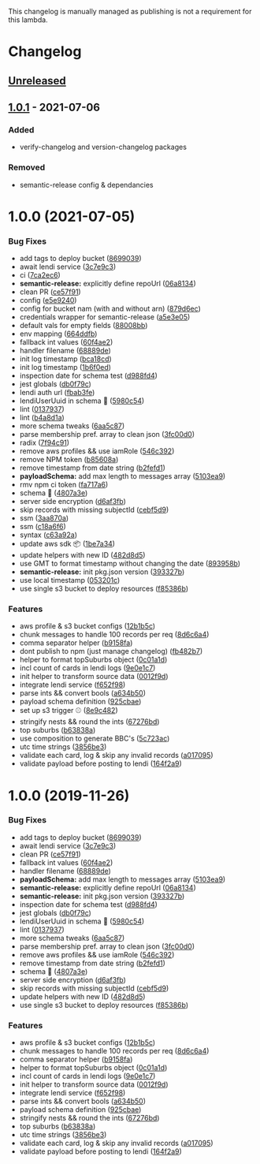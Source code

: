 This changelog is manually managed as publishing is not a requirement for this lambda. 

# Changelog

## [Unreleased][]

## [1.0.1][] - 2021-07-06
### Added
- verify-changelog and version-changelog packages

### Removed
- semantic-release config & dependancies

# 1.0.0 (2021-07-05)
### Bug Fixes

* add tags to deploy bucket ([8699039](https://github.com/domain-transactions/sls-baseballcard-service/commit/86990393ece0ca33a89414329800de21caba343f))
* await lendi service ([3c7e9c3](https://github.com/domain-transactions/sls-baseballcard-service/commit/3c7e9c3226cb0416aa69900bddbe8a627e97e48b))
* ci ([7ca2ec6](https://github.com/domain-transactions/sls-baseballcard-service/commit/7ca2ec6354c1e5b8b65f37cef963152dbc6d2486))
* **semantic-release:** explicitly define repoUrl ([06a8134](https://github.com/domain-transactions/sls-baseballcard-service/commit/06a8134d733e401f6eb8a884addd52367ee27cc0))
* clean PR ([ce57f91](https://github.com/domain-transactions/sls-baseballcard-service/commit/ce57f91e5d4f8c1f91514f96c186907a2fe7b1aa))
* config ([e5e9240](https://github.com/domain-transactions/sls-baseballcard-service/commit/e5e9240a0d74183bc88b68ec0cbcdd2cc3762b68))
* config for bucket nam (with and without arn) ([879d6ec](https://github.com/domain-transactions/sls-baseballcard-service/commit/879d6ec5be9ff36c0700e31e105a0341721bc76f))
* credentials wrapper for semantic-release ([a5e3e05](https://github.com/domain-transactions/sls-baseballcard-service/commit/a5e3e0544d186d7b350035c730ae931dffec5f8c))
* default vals for empty fields ([88008bb](https://github.com/domain-transactions/sls-baseballcard-service/commit/88008bb8df7d1efc38f382df7d51ab48c4126f07))
* env mapping ([664ddfb](https://github.com/domain-transactions/sls-baseballcard-service/commit/664ddfbaf04f250bfb9a827606a4704ffeddc99a))
* fallback int values ([60f4ae2](https://github.com/domain-transactions/sls-baseballcard-service/commit/60f4ae2b238e3f6c386fa7649ece70d1ca843a74))
* handler filename ([68889de](https://github.com/domain-transactions/sls-baseballcard-service/commit/68889de2b4097434d9ae1272f5ec8a9694dee67e))
* init log timestamp ([bca18cd](https://github.com/domain-transactions/sls-baseballcard-service/commit/bca18cd8705250d339b4b9cf5dc42c7f9994918b))
* init log timestamp ([1b6f0ed](https://github.com/domain-transactions/sls-baseballcard-service/commit/1b6f0edd03bea38f7bf7768ac5345956bc95190e))
* inspection date for schema test ([d988fd4](https://github.com/domain-transactions/sls-baseballcard-service/commit/d988fd480260cc3a9eb9cad83069a52a1be0584e))
* jest globals ([db0f79c](https://github.com/domain-transactions/sls-baseballcard-service/commit/db0f79c7e683304d83e68e112e2de1d109a5ad9d))
* lendi auth url ([fbab3fe](https://github.com/domain-transactions/sls-baseballcard-service/commit/fbab3fe239fc502df87de3085f138808fb2ee352))
* lendiUserUuid in schema :wrench: ([5980c54](https://github.com/domain-transactions/sls-baseballcard-service/commit/5980c540c5d780103974b15d7ab055c6cf01fbf3))
* lint ([0137937](https://github.com/domain-transactions/sls-baseballcard-service/commit/0137937ae2cd6827c565ceaf2e0fef617388ddac))
* lint ([b4a8d1a](https://github.com/domain-transactions/sls-baseballcard-service/commit/b4a8d1a6014d5d399a096fceedb63229bce17b74))
* more schema tweaks ([6aa5c87](https://github.com/domain-transactions/sls-baseballcard-service/commit/6aa5c87ea31b78d6443510149351d8835c64b80a))
* parse membership pref. array to clean json ([3fc00d0](https://github.com/domain-transactions/sls-baseballcard-service/commit/3fc00d0d33727f0beccd857c4b853dde67c4227e))
* radix ([7f94c91](https://github.com/domain-transactions/sls-baseballcard-service/commit/7f94c918e1c18b8d12a2e17edd63dd940dc37db3))
* remove aws profiles && use iamRole ([546c392](https://github.com/domain-transactions/sls-baseballcard-service/commit/546c3921d648815e4ba06c297c9559d69b12c81d))
* remove NPM token ([b85608a](https://github.com/domain-transactions/sls-baseballcard-service/commit/b85608a62ca77ee0d9361597314e3614acffb793))
* remove timestamp from date string ([b2fefd1](https://github.com/domain-transactions/sls-baseballcard-service/commit/b2fefd1735df429526e8afa07a1ff75f069ed2e5))
* **payloadSchema:** add max length to messages array ([5103ea9](https://github.com/domain-transactions/sls-baseballcard-service/commit/5103ea992a5200c3a177664d5319d28695a38ce6))
* rmv npm ci token ([fa717a6](https://github.com/domain-transactions/sls-baseballcard-service/commit/fa717a64c5ec0c8e22fd10b0699fffe8e4ac2a46))
* schema :wrench: ([4807a3e](https://github.com/domain-transactions/sls-baseballcard-service/commit/4807a3efb0cb149309566c74d6184087582fd8aa))
* server side encryption ([d6af3fb](https://github.com/domain-transactions/sls-baseballcard-service/commit/d6af3fb5e3878af0a2eefdb6620c8ef7eb564c9f))
* skip records with missing subjectId ([cebf5d9](https://github.com/domain-transactions/sls-baseballcard-service/commit/cebf5d9f4945ef3b54a8cd97c6b6c5ae8a52d504))
* ssm ([3aa870a](https://github.com/domain-transactions/sls-baseballcard-service/commit/3aa870a8d031741d2afdfdaeaee8fd1ee6824006))
* ssm ([c18a6f6](https://github.com/domain-transactions/sls-baseballcard-service/commit/c18a6f6cb95ac6398aebd2a3f3075f5297610ce4))
* syntax ([c63a92a](https://github.com/domain-transactions/sls-baseballcard-service/commit/c63a92af1d1ac592a58867033ad84d1a09841710))
* update aws sdk :package: ([1be7a34](https://github.com/domain-transactions/sls-baseballcard-service/commit/1be7a34f5eb781f1df703de7649ac67b4647e81e))
* update helpers with new ID ([482d8d5](https://github.com/domain-transactions/sls-baseballcard-service/commit/482d8d5554f0ec98c819f4cec26ad34d35de99dd))
* use GMT to format timestamp without changing the date ([893958b](https://github.com/domain-transactions/sls-baseballcard-service/commit/893958b3950f32e70fd5c531013a675a804d47f5))
* **semantic-release:** init pkg.json version ([393327b](https://github.com/domain-transactions/sls-baseballcard-service/commit/393327b00aef928fb28a525d4534bc676d541f11))
* use local timestamp ([053201c](https://github.com/domain-transactions/sls-baseballcard-service/commit/053201c2e04f707667e0a1543c3b730a223eaa25))
* use single s3 bucket to deploy resources ([f85386b](https://github.com/domain-transactions/sls-baseballcard-service/commit/f85386b9d6b02787ca11386b5306647b57578c42))


### Features

* aws profile & s3 bucket configs ([12b1b5c](https://github.com/domain-transactions/sls-baseballcard-service/commit/12b1b5c3ac1646038197445129d29cbc8db6ef48))
* chunk messages to handle 100 records per req ([8d6c6a4](https://github.com/domain-transactions/sls-baseballcard-service/commit/8d6c6a4f8d6ee1b0e67eb19110846707e52ee8df))
* comma separator helper ([b9158fa](https://github.com/domain-transactions/sls-baseballcard-service/commit/b9158fa69598ec1744119333a9f4fd4e0ac0120b))
* dont publish to npm (just manage changelog) ([fb482b7](https://github.com/domain-transactions/sls-baseballcard-service/commit/fb482b7c55ecd095f0be02af32025e30fd0a14cd))
* helper to format topSuburbs object ([0c01a1d](https://github.com/domain-transactions/sls-baseballcard-service/commit/0c01a1dccc55593f8c48c7804e5564410821cff4))
* incl count of cards in lendi logs ([9e0e1c7](https://github.com/domain-transactions/sls-baseballcard-service/commit/9e0e1c77eaea952a653e6dbd03c62b3431a53029))
* init helper to transform source data ([0012f9d](https://github.com/domain-transactions/sls-baseballcard-service/commit/0012f9d9aad6219e05bb2286aca5ff9a730dc9c8))
* integrate lendi service ([f652f98](https://github.com/domain-transactions/sls-baseballcard-service/commit/f652f98f4a9e01b711a32d57ec2dfa3f7b643d68))
* parse ints && convert bools ([a634b50](https://github.com/domain-transactions/sls-baseballcard-service/commit/a634b50a9d9a551491b7d6a1d263de22ed318475))
* payload schema definition ([925cbae](https://github.com/domain-transactions/sls-baseballcard-service/commit/925cbae8fa099098498458415c21ebe2fd9833d3))
* set up s3 trigger :baseball: ([8e9c482](https://github.com/domain-transactions/sls-baseballcard-service/commit/8e9c4821c24dde558e7b5d6921b8559aa33f8a0d))
* stringify nests && round the ints ([67276bd](https://github.com/domain-transactions/sls-baseballcard-service/commit/67276bd793318795a87aa844cc574100246f331d))
* top suburbs ([b63838a](https://github.com/domain-transactions/sls-baseballcard-service/commit/b63838a296ddc3f4b84528639d0a3097168b2d6b))
* use composition to generate BBC's ([5c723ac](https://github.com/domain-transactions/sls-baseballcard-service/commit/5c723acce3b6564bee47008fa6156e2e71f3dd95))
* utc time strings ([3856be3](https://github.com/domain-transactions/sls-baseballcard-service/commit/3856be386b3cce73c40da394fea3413f0a32bc1a))
* validate each card, log & skip any invalid records ([a017095](https://github.com/domain-transactions/sls-baseballcard-service/commit/a017095006c198c0aea3b5551b8685dd01896dd8))
* validate payload before posting to lendi ([164f2a9](https://github.com/domain-transactions/sls-baseballcard-service/commit/164f2a9a80c06ab68b403dd97d5a50acf8616217))

# 1.0.0 (2019-11-26)


### Bug Fixes

* add tags to deploy bucket ([8699039](https://github.com/domain-transactions/sls-baseballcard-service/commit/8699039))
* await lendi service ([3c7e9c3](https://github.com/domain-transactions/sls-baseballcard-service/commit/3c7e9c3))
* clean PR ([ce57f91](https://github.com/domain-transactions/sls-baseballcard-service/commit/ce57f91))
* fallback int values ([60f4ae2](https://github.com/domain-transactions/sls-baseballcard-service/commit/60f4ae2))
* handler filename ([68889de](https://github.com/domain-transactions/sls-baseballcard-service/commit/68889de))
* **payloadSchema:** add max length to messages array ([5103ea9](https://github.com/domain-transactions/sls-baseballcard-service/commit/5103ea9))
* **semantic-release:** explicitly define repoUrl ([06a8134](https://github.com/domain-transactions/sls-baseballcard-service/commit/06a8134))
* **semantic-release:** init pkg.json version ([393327b](https://github.com/domain-transactions/sls-baseballcard-service/commit/393327b))
* inspection date for schema test ([d988fd4](https://github.com/domain-transactions/sls-baseballcard-service/commit/d988fd4))
* jest globals ([db0f79c](https://github.com/domain-transactions/sls-baseballcard-service/commit/db0f79c))
* lendiUserUuid in schema :wrench: ([5980c54](https://github.com/domain-transactions/sls-baseballcard-service/commit/5980c54))
* lint ([0137937](https://github.com/domain-transactions/sls-baseballcard-service/commit/0137937))
* more schema tweaks ([6aa5c87](https://github.com/domain-transactions/sls-baseballcard-service/commit/6aa5c87))
* parse membership pref. array to clean json ([3fc00d0](https://github.com/domain-transactions/sls-baseballcard-service/commit/3fc00d0))
* remove aws profiles && use iamRole ([546c392](https://github.com/domain-transactions/sls-baseballcard-service/commit/546c392))
* remove timestamp from date string ([b2fefd1](https://github.com/domain-transactions/sls-baseballcard-service/commit/b2fefd1))
* schema :wrench: ([4807a3e](https://github.com/domain-transactions/sls-baseballcard-service/commit/4807a3e))
* server side encryption ([d6af3fb](https://github.com/domain-transactions/sls-baseballcard-service/commit/d6af3fb))
* skip records with missing subjectId ([cebf5d9](https://github.com/domain-transactions/sls-baseballcard-service/commit/cebf5d9))
* update helpers with new ID ([482d8d5](https://github.com/domain-transactions/sls-baseballcard-service/commit/482d8d5))
* use single s3 bucket to deploy resources ([f85386b](https://github.com/domain-transactions/sls-baseballcard-service/commit/f85386b))


### Features

* aws profile & s3 bucket configs ([12b1b5c](https://github.com/domain-transactions/sls-baseballcard-service/commit/12b1b5c))
* chunk messages to handle 100 records per req ([8d6c6a4](https://github.com/domain-transactions/sls-baseballcard-service/commit/8d6c6a4))
* comma separator helper ([b9158fa](https://github.com/domain-transactions/sls-baseballcard-service/commit/b9158fa))
* helper to format topSuburbs object ([0c01a1d](https://github.com/domain-transactions/sls-baseballcard-service/commit/0c01a1d))
* incl count of cards in lendi logs ([9e0e1c7](https://github.com/domain-transactions/sls-baseballcard-service/commit/9e0e1c7))
* init helper to transform source data ([0012f9d](https://github.com/domain-transactions/sls-baseballcard-service/commit/0012f9d))
* integrate lendi service ([f652f98](https://github.com/domain-transactions/sls-baseballcard-service/commit/f652f98))
* parse ints && convert bools ([a634b50](https://github.com/domain-transactions/sls-baseballcard-service/commit/a634b50))
* payload schema definition ([925cbae](https://github.com/domain-transactions/sls-baseballcard-service/commit/925cbae))
* stringify nests && round the ints ([67276bd](https://github.com/domain-transactions/sls-baseballcard-service/commit/67276bd))
* top suburbs ([b63838a](https://github.com/domain-transactions/sls-baseballcard-service/commit/b63838a))
* utc time strings ([3856be3](https://github.com/domain-transactions/sls-baseballcard-service/commit/3856be3))
* validate each card, log & skip any invalid records ([a017095](https://github.com/domain-transactions/sls-baseballcard-service/commit/a017095))
* validate payload before posting to lendi ([164f2a9](https://github.com/domain-transactions/sls-baseballcard-service/commit/164f2a9))

[Unreleased]: https://github.com/tomdaniels/fp/compare/v1.0.1...HEAD
[1.0.1]: https://github.com/tomdaniels/fp/tree/v1.0.1
